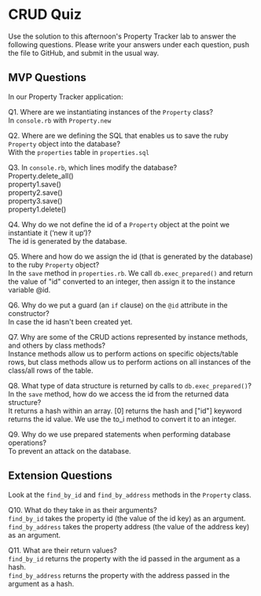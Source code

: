 # CRUD Quiz

Use the solution to this afternoon's Property Tracker lab to answer the following questions. Please write your answers under each question, push the file to GitHub, and submit in the usual way.

## MVP Questions

In our Property Tracker application:

Q1. Where are we instantiating instances of the `Property` class?  
In `console.rb` with `Property.new`  


Q2. Where are we defining the SQL that enables us to save the ruby `Property` object into the database?  
With the `properties` table in `properties.sql`  


Q3. In `console.rb`, which lines modify the database?  
Property.delete_all()  
property1.save()  
property2.save()  
property3.save()  
property1.delete()  


Q4. Why do we not define the id of a `Property` object at the point we instantiate it (‘new it up’)?  
The id is generated by the database.  


Q5. Where and how do we assign the id (that is generated by the database) to the ruby `Property` object?  
In the `save` method in `properties.rb`. We call `db.exec_prepared()` and return the value of "id" converted to an integer, then assign it to the instance variable @id.  


Q6. Why do we put a guard (an `if` clause) on the `@id` attribute in the constructor?   
In case the id hasn't been created yet.  


Q7. Why are some of the CRUD actions represented by instance methods, and others by class methods?  
Instance methods allow us to perform actions on specific objects/table rows, but class methods allow us to perform actions on all instances of the class/all rows of the table.  


Q8. What type of data structure is returned by calls to `db.exec_prepared()`? In the `save` method, how do we access the id from the returned data structure?  
It returns a hash within an array. [0] returns the hash and ["id"] keyword returns the id value. We use the to_i method to convert it to an integer.  


Q9. Why do we use prepared statements when performing database operations?  
To prevent an attack on the database.  


## Extension Questions

Look at the `find_by_id` and `find_by_address` methods in the `Property` class.

Q10. What do they take in as their arguments?  
`find_by_id` takes the property id (the value of the id key) as an argument.  
`find_by_address` takes the property address (the value of the address key) as an argument.  

Q11. What are their return values?  
`find_by_id` returns the property with the id passed in the argument as a hash.  
`find_by_address` returns the property with the address passed in the argument as a hash.
